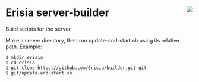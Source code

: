 # Erisia server-builder <img align="right" src="https://travis-ci.org/Erisia/builder.svg?branch=master">
Build scripts for the server

Make a server directory, then run update-and-start.sh using its relative path. Example:
```
$ mkdir erisia
$ cd erisia
$ git clone https://github.com/Erisia/builder.git git
$ git/update-and-start.sh
```
